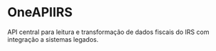 # OneAPIIRS
API central para leitura e transformação de dados fiscais do IRS com integração a sistemas legados.
